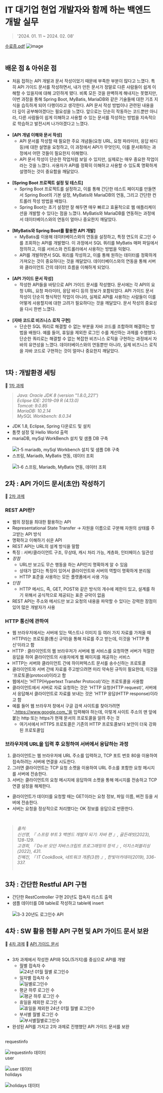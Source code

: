 # IT 대기업 현업 개발자와 함께 하는 백엔드 개발 실무
> '2024. 01. 11 ~ 2024. 02. 08'

[수료증.pdf](https://github.com/user-attachments/files/16476971/default.pdf)
![image](https://github.com/user-attachments/assets/5261c768-d765-41c7-87f7-582a169fa8a8)
<br><br>
## 배운 점 & 아쉬운 점 
- 처음 접하는 API 개발과 문서 작성이었기 때문에 부족한 부분이 많다고 느꼈다. 특히 API 가이드 문서를 작성하면서, 내가 만든 문서가 정말로 다른 사람들이 쉽게 이해할 수 있을지에 대해 고민하게 됐다. 비록 모든 것을 완벽하게 해내지는 못했지만, 이번 과정을 통해 Spring Boot, MyBatis, MariaDB와 같은 기술들에 대한 기초 지식을 습득하게 되어 다행이라고 생각한다. API 문서 작성 방법이나 관련된 내용을 더 깊이 공부해야겠다는 필요성을 느꼈다. 앞으로는 단순히 작동하는 코드뿐만 아니라, 다른 사람들이 쉽게 이해하고 사용할 수 있는 문서를 작성하는 방법을 지속적으로 학습하고 발전시켜 나가야겠다고 느꼈다.<br><br>
- **[API 개념 이해와 문서 작성]**
  - API 문서를 작성할 때 필요한 주요 개념들(요청 URL, 요청 파라미터, 응답 바디 등)에 대한 설명을 요청하고, 이 과정에서 API가 무엇인지, 이를 문서화하는 과정에서 어떤 것들이 필요한지 이해했다.
  - API 문서 작성이 단순한 작업처럼 보일 수 있지만, 실제로는 매우 중요한 작업이라는 것을 느꼈다. 사용자가 API를 정확히 이해하고 사용할 수 있도록 명확하게 설명하는 것이 중요함을 깨달았다.<br><br>
- **[Spring Boot 프로젝트 설정 및 테스트]**
  - Spring Boot 프로젝트를 설정하고, 이를 통해 간단한 테스트 페이지를 만들면서 Spring Boot의 기본 설정, MyBatis와 MariaDB의 연동, 그리고 간단한 컨트롤러 작성 방법을 배웠다.
  - Spring Boot는 초기 설정만 잘 해두면 매우 빠르고 효율적으로 웹 애플리케이션을 개발할 수 있다는 점을 느꼈다. MyBatis와 MariaDB를 연동하는 과정에서 데이터베이스와의 연동이 얼마나 중요한지 깨달았다.<br><br>
- **[MyBatis와 Spring Boot를 활용한 API 개발]**
  - MyBatis를 이용해 데이터베이스와의 연동을 설정하고, 특정 연도의 로그인 수를 조회하는 API를 개발했다. 이 과정에서 SQL 쿼리를 MyBatis 매퍼 파일에서 정의하고, 이를 서비스와 컨트롤러에서 사용하는 방법을 익혔다.
  - API를 개발하면서 SQL 쿼리를 작성하고, 이를 통해 원하는 데이터를 정확하게 가져오는 것이 중요하다는 것을 깨달았다. 데이터베이스와의 연동을 통해 서버와 클라이언트 간의 데이터 흐름을 이해하게 되었다.<br><br>
- **[API 가이드 문서 작성]**
  - 작성한 API들을 바탕으로 API 가이드 문서를 작성했다. 문서에는 각 API의 요청 URL, 요청 파라미터, 응답 바디 등의 정보가 포함되었다. API 가이드 문서 작성이 단순히 형식적인 작업이 아니라, 실제로 API를 사용하는 사람들이 이를 어떻게 사용할지에 대한 고려가 필요하다는 것을 깨달았다. 문서 작성의 중요성을 다시 한번 느꼈다.<br><br>
- **[자바 코드로 비즈니스 로직 구현]**
    - 단순한 SQL 쿼리로 해결할 수 없는 부분을 자바 코드를 조합하여 해결하는 방법을 배웠다. 예를 들어, 휴일을 제외한 로그인 수를 계산하는 과제를 수행했다. 단순한 쿼리로는 해결할 수 없는 복잡한 비즈니스 로직을 구현하는 과정에서 자바의 유연성을 느꼈다. 데이터베이스와의 연동뿐만 아니라, 실제 비즈니스 로직을 자바 코드로 구현하는 것이 얼마나 중요한지 깨달았다.<br><br>
      
## 1차 : 개발환경 세팅
🔗 [1차 과제](https://github.com/k-r-1/api-backend-comento/tree/main/settingweb)
> _Java: Oracle JDK 8 (version "1.8.0_221")_ <br>
_Eclipse IDE: 2019-09 R (4.13.0)_ <br>
_Tomcat: 9.0.85_ <br>
_MariaDB: 10.2.14_ <br>
_MySQL Workbench: 8.0.34_ <br>

- JDK 1.8, Eclipse, Spring 다운로드 및 설치
- 톰캣 설정 및 Hello World 출력
- mariaDB, mySql WorkBench 설치 및 샘플 DB 구축<br></br>
![1-5 mariadb, mySql Workbench 설치 및 샘플 DB 구축](https://github.com/k-r-1/api-backend-comento/assets/83098949/403cd295-5eae-4b18-9890-082510e4fc42)
- 스프링, Mariadb, MyBatis 연동, 데이터 조회<br></br>
![1-6  스프링, Mariadb, MyBatis 연동, 데이터 조회](https://github.com/k-r-1/api-backend-comento/assets/83098949/80d9b3db-b16a-41a0-8c56-0f0cd87f0a70)

## 2차 : API 가이드 문서(초안) 작성하기
🔗 [2차 과제](https://github.com/k-r-1/api-backend-comento/blob/main/%5B2%EC%B0%A8%5D%20%EC%9D%B8%ED%84%B0%ED%8E%98%EC%9D%B4%EC%8A%A4%20%EA%B0%80%EC%9D%B4%EB%93%9C%20%EB%AC%B8%EC%84%9C%20%EC%9E%91%EC%84%B1.docx)
<br>
### REST API란?
- 웹의 장점을 최대한 활용하는 API
- Representational State Transfer -> 자원을 이름으로 구분해 자원의 상태를 주고받는 API 방식
- 명확하고 이해하기 쉬운 API
- REST API는 URL의 설계 방식을 말함
- 특징 : 서버/클라이언트 구조, 무상태, 캐시 처리 가능, 계층화, 인터페이스 일관성
- _장점_
  - URL만 보고도 무슨 행동을 하는 API인지 명확하게 알 수 있음
  - 상태가 없다는 특징이 있어서 클라이언트와 서버의 역할이 명확하게 분리됨
  - HTTP 표준을 사용하는 모든 플랫폼에서 사용 가능
- _단점_
  - HTTP 메서드, 즉, GET, POST와 같은 방식의 개수에 제한이 있고, 설계를 하기 위해서 공식적으로 제공되는 표준 규악이 없음
- REST API는 주소와 메서드만 보고 요청의 내용을 파악할 수 있다는 강력한 장점이 있어 많은 개발자가 사용 <br>

### HTTP 통신에 관하여
- 웹 브라우저에서는 서버에 있는 텍스트나 이미지 등 여러 가지 자료를 가져올 때 HTTP라는 프로토콜(통신 규약)을 통해 자료를 주고 받는데, 이것을 'HTTP 통신'이라고 함
- HTTP : 클라이언트의 웹 브라우저가 서버에 웹 서비스를 요청하면 서버가 적절한 응답을 하여 클라이언트의 사용자에게 웹 페이지를 제공하는 서비스
- HTTP는 서버와 클라이언트 간에 하이퍼텍스트 문서를 송수신하는 프로토콜
- 클라이언트와 서버 간에 자료를 주고받으려면 미리 약속된 규칙이 필요한데, 이것을 '프로토콜(protocol)이라고 함
- 웹에서는 'HTTP(Hypertext Transfer Protocol)'라는 프로토콜을 사용함
- 클라이언트에서 서버로 자료 요청하는 것은 'HTTP 요청(HTTP request)', 서버에서 응답해서 클라이언트로 자료를 보내는 것은 'HTTP 응답(HTTP response)이라고 함
- 예를 들어 웹 브라우저 창에서 구글 검색 사이트를 찾아가려면 '_https://www.google.com_'을 입력해야 하는데, 이렇게 사이트 주소의 맨 앞에 붙는 http 또는 https가 현재 문서의 프로토콜을 알려 주는 것
  - 여기서에서 HTTPS 프로토콜은 기존의 HTTP 프로토콜보다 보안이 더욱 강화된 프로토콜임 <br>

### 브라우저에 URL을 입력 후 요청하여 서버에서 응답하는 과정
1. 클라이언트는 웹 브라우저에 URL 주소를 입력하고, TCP 포트 번호 80을 이용하여 접속하려는 서버에 연결을 시도한다.
2. 그러면 클라이언트는 TCP 요청 소켓을 이용하여 URL 주소를 포함한 요청 메시지를 서버에 전송한다.
3. 서버는 클라이언트의 요청 메시지에 응답하여 소켓을 통해 메시지를 전송하고 TCP 연결 설정을 해제한다.
- 클라이언트가 데이터를 요청할 때는 GET이라는 요청 정보, 파일 이름, 버전 등을 서버에 전송한다.
- 서버는 요청을 정상적으로 처리했다는 OK 정보를 응답으로 반환한다.
<br>

> _출처:_ <br>
_신선영, 『 스프링 부트 3 백엔드 개발자 되기: 자바 편 』, 골든래빗(2023), 128-129._ <br>
_고경희, 『 Do it! 모던 자바스크립트 프로그래밍의 정석 』, 이지스퍼블리싱(2022), 431._ <br>
_진혜진, 『 IT CookBook, 네트워크 개론(3판) 』, 한빛아카데미(2019), 336-337._ <br><br>

## 3차 : 간단한 Restful API 구현
- 간단한 RestController 구현 20년도 접속자 리스트 출력
- 샘플 데이터를 DB table로 작성하고 table에 insert <br><br>
![3-3  20년도 로그인수 API](https://github.com/k-r-1/api-backend-comento/assets/83098949/49d76a06-44ee-436f-8adf-b967a1ca206f)

## 4차 : SW 활용 현황 API 구현 및 API 가이드 문서 보완
🔗 [4차 과제](https://github.com/k-r-1/api-backend-comento/tree/main/settingweb_boot)
🔗 [API 가이드 문서](https://github.com/k-r-1/api-backend-comento/blob/main/%5B4%EC%B0%A8%5D%20API%20%EA%B0%80%EC%9D%B4%EB%93%9C%20%EB%AC%B8%EC%84%9C.docx)
<br><br>
- 3차 과제에서 작성한 API와 SQL(5가지)를 중심으로 API를 개발 <br>
  - 월별 접속자 수 <br>
    ![24년 01월 월별 로그인수](https://github.com/k-r-1/api-backend-comento/assets/83098949/92756009-0625-4ef1-9f02-5a495bb0aad7)
  - 일자별 접속자 수 <br>
    ![일별로그인수](https://github.com/k-r-1/api-backend-comento/assets/83098949/54fd840a-89d8-428a-9d7c-bd9ceafeb947)
  - 평균 하루 로그인 수 <br>
    ![평균 하루 로그인 수](https://github.com/k-r-1/api-backend-comento/assets/83098949/84493d74-b486-433c-aca4-e21c160cbcb2)
  - 휴일을 제외한 로그인 수 <br>
    ![휴일을 제외한 24년 01월 월별 로그인수](https://github.com/k-r-1/api-backend-comento/assets/83098949/802fc304-8061-4448-b137-75e3d610abdd)
  - 부서별 월별 로그인 수 <br>
    ![부서별월별로그인수](https://github.com/k-r-1/api-backend-comento/assets/83098949/056a85a3-2348-4f9b-9014-a35bfe5518df)   
- 완성된 API를 가지고 2차 과제로 진행했던 API 가이드 문서를 보완 <br><br>

requestinfo <br><br>
![requestinfo 데이터](https://github.com/k-r-1/api-backend-comento/assets/83098949/a68f93b8-38b0-44dc-b377-80155766445f)
<br>
user <br><br>
![user 데이터](https://github.com/k-r-1/api-backend-comento/assets/83098949/3bf7de01-c226-4264-8ad2-31ab45c76fd4)
<br>
holidays <br><br>
![holidays 데이터](https://github.com/k-r-1/api-backend-comento/assets/83098949/17430d4b-9ad9-4fec-a6b7-2ac6d8519341)


